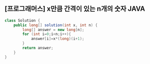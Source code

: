    
<h2>[프로그래머스] x만큼 간격이 있는 n개의 숫자 JAVA</h2>

```JAVA
class Solution {
    public long[] solution(int x, int n) {
        long[] answer = new long[n];
        for (int i=0;i<n;i++){
            answer[i]=x*(long)(i+1);
        }
        return answer;
    }
}
```

